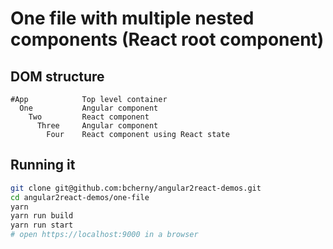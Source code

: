 # One file with multiple nested components (React root component)

## DOM structure

```
#App            Top level container
  One           Angular component
    Two         React component
      Three     Angular component
        Four    React component using React state
```

## Running it

```sh
git clone git@github.com:bcherny/angular2react-demos.git
cd angular2react-demos/one-file
yarn
yarn run build
yarn run start
# open https://localhost:9000 in a browser
```
